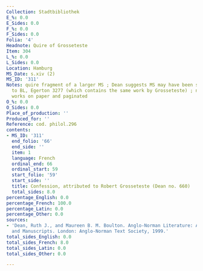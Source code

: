 ```yaml
---
Collection: Stadtbibliothek
E_%: 0.0
E_Sides: 0.0
F_%: 0.0
F_Sides: 0.0
Folia: '4'
Headnote: Quire of Grosseteste
Item: 304
L_%: 0.0
L_Sides: 0.0
Location: Hamburg
MS_Date: s.xiv (2)
MS_ID: '311'
Notes: quire fragment of a larger MS ; Dean suggests MS may have been similar in nature
  to BL, Egerton 3277 (which contains the same work by Grosseteste) ; now bound with
  works on paper and paginated
O_%: 0.0
O_Sides: 0.0
Place_of_production: ''
Produced_for: ''
Reference: cod. philol.296
contents:
- MS_ID: '311'
  end_folio: '66'
  end_side: ''
  item: 1
  language: French
  ordinal_end: 66
  ordinal_start: 59
  start_folio: '59'
  start_side: ''
  title: Confession, attributed to Robert Grosseteste (Dean no. 660)
  total_sides: 8.0
percentage_English: 0.0
percentage_French: 100.0
percentage_Latin: 0.0
percentage_Other: 0.0
sources:
- 'Dean, Ruth J., and Maureen B. M. Boulton. Anglo-Norman Literature: A Guide to Texts
  and Manuscripts. London: Anglo-Norman Text Society, 1999.'
total_sides_English: 0.0
total_sides_French: 8.0
total_sides_Latin: 0.0
total_sides_Other: 0.0

---
```

